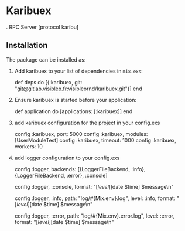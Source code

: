 # Karibuex

. RPC Server [protocol karibu]

## Installation

The package can be installed as:

  1. Add karibuex to your list of dependencies in `mix.exs`:

        def deps do
          [{:karibuex, git: "git@gitlab.visibleo.fr:visibleornd/karibuex.git"}]
        end

  2. Ensure karibuex is started before your application:

        def application do
          [applications: [:karibuex]]
        end

  3. add karibuex configuration for the project in your config.exs

        config :karibuex, port: 5000
        config :karibuex, modules: [UserModuleTest]
        config :karibuex, timeout: 1000
        config :karibuex, workers: 10


  4. add logger configuration to your config.exs

        config :logger, backends: [{LoggerFileBackend, :info}, {LoggerFileBackend, :error}, :console]

        config :logger, :console,
          format: "[$level] [$date $time] $message\n"

        config :logger, :info,
          path: "log/#{Mix.env}.log",
          level: :info,
          format: "[$level] [$date $time] $message\n"

        config :logger, :error,
          path: "log/#{Mix.env}.error.log",
          level: :error,
          format: "[$level] [$date $time] $message\n"
